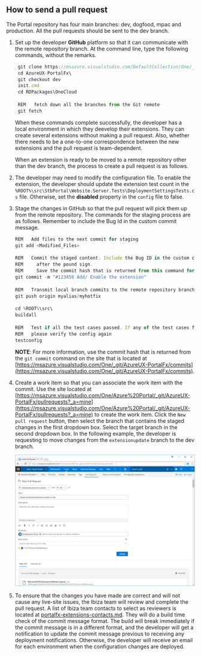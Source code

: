 ## How to send a pull request

The Portal repository has four main branches: dev, dogfood, mpac and production. All the pull requests should be sent to the dev branch. 


<!-- TODO:  Determine whether the Github setup procedure is documented elsewhere.  It is not really a part of 
the pull request process.  -->

1. Set up the developer **GitHub** platform so that it can communicate with the remote repository branch. At the command line, type the following commands, without the remarks. 

   ```js
    git clone https://msazure.visualstudio.com/DefaultCollection/One/_git/AzureUX-PortalFx
    cd AzureUX-PortalFx\
    git checkout dev
    init.cmd
    cd RDPackages\OneCloud
  
    REM   fetch down all the branches from the Git remote
    git fetch
   ```
    
    When these commands complete successfully, the developer has a local environment in which they deevelop their extensions.  They can create several extensions without making a pull request. Also, whether there needs to be a one-to-one correspondence between the new extensions and the pull request is team-dependent.
    
    When an extension is ready to be moved to a remote repository other than the dev branch, the process to create a pull request is as follows.

1.  The developer may need to modify the configuration file. To enable the extension, the developer should update the extension test count in the `%ROOT%\src\StbPortal\Website.Server.Tests\DeploymentSettingsTests.cs` file. Otherwise, set the **disabled** property in the `config` file to false.

1.  Stage the changes in GitHub so that the pull request will pick them up from the remote repository. The commands for the staging process are as follows.  Remember to include the Bug Id in the custom commit message.

     ```js
    REM   Add files to the next commit for staging
    git add <Modified_Files>

    REM   Commit the staged content. Include the Bug ID in the custom commit message immediately
    REM     after the pound sign.
    REM     Save the commit hash that is returned from this command for later reference.
    git commit -m "#123456 Add/ Enable the extension"

    REM   Transmit local branch commits to the remote repository branch
    git push origin myalias/myhotfix

    cd %ROOT%\src\
    buildall

    REM   Test if all the test cases passed. If any of the test cases fails,
    REM   please verify the config again
    testconfig 
     ```
    **NOTE**:  For more information, use the commit hash that is returned from the `git commit` command on the site that is located at [https://msazure.visualstudio.com/One/_git/AzureUX-PortalFx/commits](https://msazure.visualstudio.com/One/_git/AzureUX-PortalFx/commits).

1. Create a work item so that you can associate the work item with the commit. Use the site located at [https://msazure.visualstudio.com/One/Azure%20Portal/_git/AzureUX-PortalFx/pullrequests?_a=mine](https://msazure.visualstudio.com/One/Azure%20Portal/_git/AzureUX-PortalFx/pullrequests?_a=mine) to create the work item. Click the `New pull request` button, then select the branch that contains the staged changes in the first dropdown box.  Select the target branch in the second dropdown box.
In the following  example, the developer is requesting to move changes from the `extensionupdate` branch to the dev branch.

   ![alt-text](../media/portalfx-extensions-pullRequest/pull-request.png "Create Pull Request")

1. To ensure that the changes you have made are correct and will not cause any live-site issues, the Ibiza team will review and complete the pull request.  A list of Ibiza team contacts to select as reviewers is located at [portalfx-extensions-contacts.md](portalfx-extensions-contacts.md).  They will do a build time check of the commit message format. The build will break immediately if the commit message is in a different format, and the developer will get a notification to update the commit message previous to receiving any deployment notifications. Otherwise, the developer will receive an email for each environment when the configuration changes are deployed.

<!-- TODO: Validate that this last sentence is accurate.n Is it just configuration changes, or is it also the extension?  -->